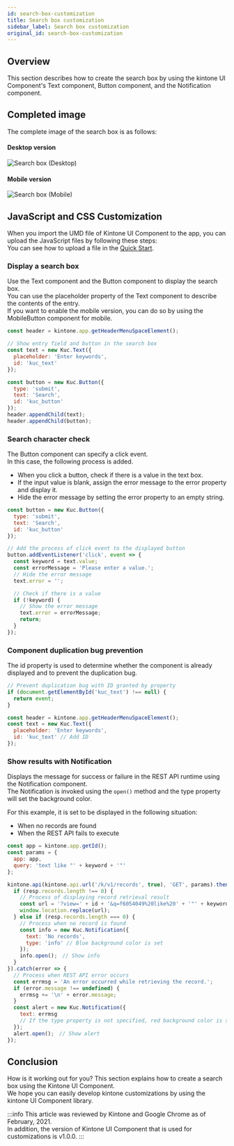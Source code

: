 ```yaml
---
id: search-box-customization
title: Search box customization
sidebar_label: Search box customization
original_id: search-box-customization
---
```


## Overview
This section describes how to create the search box by using the kintone UI Component's Text component, Button component, and the Notification component.

## Completed image
The complete image of the search box is as follows:

#### Desktop version
![Search box (Desktop)](/img/desktop_search_box.png)

#### Mobile version
![Search box (Mobile)](/img/mobile_search_box.png)

## JavaScript and CSS Customization

When you import the UMD file of Kintone UI Component to the app, you can upload the JavaScript files by following these steps:<br/>
You can see how to upload a file in the [Quick Start](../getting-started/quick-start.md).

### Display a search box

Use the Text component and the Button component to display the search box.<br/>
You can use the placeholder property of the Text component to describe the contents of the entry.<br/>
If you want to enable the mobile version, you can do so by using the MobileButton component for mobile.

```javascript
const header = kintone.app.getHeaderMenuSpaceElement();

// Show entry field and button in the search box
const text = new Kuc.Text({
  placeholder: 'Enter keywords',
  id: 'kuc_text'
});

const button = new Kuc.Button({
  type: 'submit',
  text: 'Search',
  id: 'kuc_button'
});
header.appendChild(text);
header.appendChild(button);
```

### Search character check

The Button component can specify a click event.<br/>
In this case, the following process is added.

- When you click a button, check if there is a value in the text box.
- If the input value is blank, assign the error message to the error property and display it.
- Hide the error message by setting the error property to an empty string.

```javascript
const button = new Kuc.Button({
  type: 'submit',
  text: 'Search',
  id: 'kuc_button'
});

// Add the process of click event to the displayed button
button.addEventListener('click', event => {
  const keyword = text.value;
  const errorMessage = 'Please enter a value.';
  // Hide the error message
  text.error = '';

  // Check if there is a value
  if (!keyword) {
    // Show the error message
    text.error = errorMessage;
    return;
  }
});
```

### Component duplication bug prevention

The id property is used to determine whether the component is already displayed and to prevent the duplication bug.

```javascript
// Prevent duplication bug with ID granted by property
if (document.getElementById('kuc_text') !== null) {
  return event;
}

const header = kintone.app.getHeaderMenuSpaceElement();
const text = new Kuc.Text({
  placeholder: 'Enter keywords',
  id: 'kuc_text' // Add ID
});
```

### Show results with Notification

Displays the message for success or failure in the REST API runtime using the Notification component.<br/>
The Notification is invoked using the `open()` method and the type property will set the background color.

For this example, it is set to be displayed in the following situation:

- When no records are found
- When the REST API fails to execute

```javascript
const app = kintone.app.getId();
const params = {
  app: app,
  query: 'text like "' + keyword + '"'
};

kintone.api(kintone.api.url('/k/v1/records', true), 'GET', params).then(resp => {
  if (resp.records.length !== 0) {
    // Process of displaying record retrieval result
    const url = '?view=' + id + '&q=f6054049%20like%20' + '"' + keyword + '"';
    window.location.replace(url);
  } else if (resp.records.length === 0) {
    // Process when no record is found
    const info = new Kuc.Notification({
      text: 'No records',
      type: 'info' // Blue background color is set
    });
    info.open();　// Show info
  }
}).catch(error => {
  // Process when REST API error occurs
  const errmsg = 'An error occurred while retrieving the record.';
  if (error.message !== undefined) {
    errmsg += '\n' + error.message;
  }
  const alert = new Kuc.Notification({
    text: errmsg
    // If the type property is not specified, red background color is set
  });
  alert.open();　// Show alert
});
```

## Conclusion

How is it working out for you? This section explains how to create a search box using the Kintone UI Component.<br/>
We hope you can easily develop kintone customizations by using the kintone UI Component library.

:::info
This article was reviewed by Kintone and Google Chrome as of February, 2021.<br/>
In addition, the version of Kintone UI Component that is used for customizations is v1.0.0.
:::
